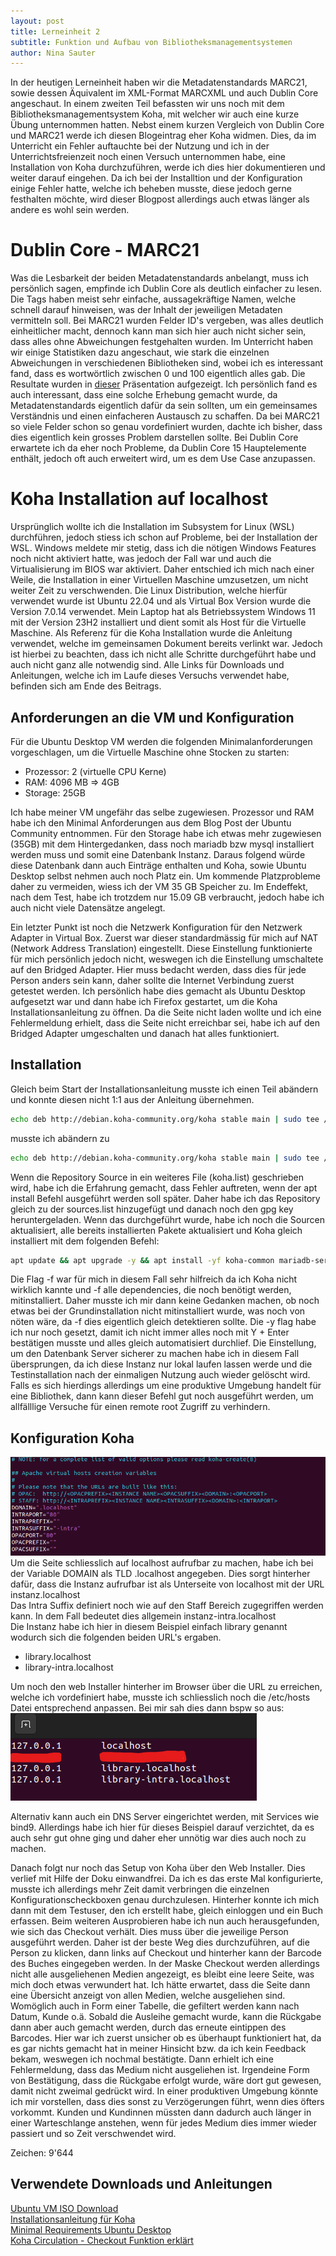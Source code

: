 ```yaml
---
layout: post
title: Lerneinheit 2
subtitle: Funktion und Aufbau von Bibliotheksmanagementsystemen
author: Nina Sauter
---
```


In der heutigen Lerneinheit haben wir die Metadatenstandards MARC21, sowie dessen Äquivalent im XML-Format MARCXML und auch Dublin Core angeschaut. 
In einem zweiten Teil befassten wir uns noch mit dem Bibliotheksmanagementsystem Koha, mit welcher wir auch eine kurze Übung unternommen hatten. 
Nebst einem kurzen Vergleich von Dublin Core und MARC21 werde ich diesen Blogeintrag eher Koha widmen. Dies, da im Unterricht ein Fehler auftauchte bei der Nutzung und ich in der Unterrichtsfreienzeit noch einen Versuch unternommen habe, eine Installation von Koha durchzuführen, werde ich dies hier dokumentieren und weiter darauf eingehen. 
Da ich bei der Installtion und der Konfiguration einige Fehler hatte, welche ich beheben musste, diese jedoch gerne festhalten möchte, wird dieser Blogpost allerdings auch etwas länger als andere es wohl sein werden.


# Dublin Core - MARC21
Was die Lesbarkeit der beiden Metadatenstandards anbelangt, muss ich persönlich sagen, empfinde ich Dublin Core als deutlich einfacher zu lesen. Die Tags haben meist sehr einfache, aussagekräftige Namen, welche schnell darauf hinweisen, was der Inhalt der jeweiligen Metadaten vermitteln soll. Bei MARC21 wurden Felder ID's vergeben, was alles deutlich einheitlicher macht, dennoch kann man sich hier auch nicht sicher sein, dass alles ohne Abweichungen festgehalten wurden. Im Unterricht haben wir einige Statistiken dazu angeschaut, wie stark die einzelnen Abweichungen in verschiedenen Bibliotheken sind, wobei ich es interessant fand, dass es wortwörtlich zwischen 0 und 100 eigentlich alles gab. Die Resultate wurden in [dieser](https://docs.google.com/presentation/d/e/2PACX-1vRU4J_rln00UVD7pNPT0_02NOad0HfSk_UKqRI0v29y8QkMAplEDlyjc0Ot_VE_paV6WBW29Fh_V-iN/pub?start=false&loop=false&delayms=3000&slide=id.g574306292a_0_35) Präsentation aufgezeigt. Ich persönlich fand es auch interessant, dass eine solche Erhebung gemacht wurde, da Metadatenstandards eigentlich dafür da sein sollten, um ein gemeinsames Verständnis und einen einfacheren Austausch zu schaffen. Da bei MARC21 so viele Felder schon so genau vordefiniert wurden, dachte ich bisher, dass dies eigentlich kein grosses Problem darstellen sollte. Bei Dublin Core erwartete ich da eher noch Probleme, da Dublin Core 15 Hauptelemente enthält, jedoch oft auch erweitert wird, um es dem Use Case anzupassen. 


# Koha Installation auf localhost 

Ursprünglich wollte ich die Installation im Subsystem for Linux (WSL) durchführen, jedoch stiess ich schon auf Probleme, bei der Installation der WSL. Windows meldete mir stetig, dass ich die nötigen Windows Features noch nicht aktiviert hatte, was jedoch der Fall war und auch die Virtualisierung im BIOS war aktiviert. Daher entschied ich mich nach einer Weile, die Installation in einer Virtuellen Maschine umzusetzen, um nicht weiter Zeit zu verschwenden. Die Linux Distribution, welche 
hierfür verwendet wurde ist Ubuntu 22.04 und als Virtual Box Version wurde die Version 7.0.14 verwendet. Mein Laptop hat als Betriebssystem Windows 11 mit der Version 23H2 installiert und dient somit als Host für die Virtuelle Maschine. Als Referenz für die Koha Installation wurde die Anleitung verwendet, welche im gemeinsamen Dokument bereits verlinkt war. Jedoch ist hierbei zu beachten, dass ich nicht alle Schritte durchgeführt habe und auch nicht ganz alle notwendig sind.
Alle Links für Downloads und Anleitungen, welche ich im Laufe dieses Versuchs verwendet habe, befinden sich am Ende des Beitrags.


## Anforderungen an die VM und Konfiguration
Für die Ubuntu Desktop VM werden die folgenden Minimalanforderungen vorgeschlagen, um die Virtuelle Maschine ohne Stocken zu starten: 

- Prozessor: 2 (virtuelle CPU Kerne) 
- RAM: 4096 MB => 4GB
- Storage: 25GB

Ich habe meiner VM ungefähr das selbe zugewiesen. Prozessor und RAM habe ich den Minimal Anforderungen aus dem Blog Post der Ubuntu Community entnommen. Für den Storage habe ich etwas mehr zugewiesen (35GB) mit dem Hintergedanken, dass noch mariadb bzw mysql installiert werden muss und somit eine Datenbank Instanz. Daraus folgend würde diese Datenbank dann auch Einträge enthalten und Koha, sowie Ubuntu Desktop selbst nehmen auch noch Platz ein. Um kommende Platzprobleme daher zu vermeiden, wiess ich der VM 35 GB Speicher zu. Im Endeffekt, nach dem Test, habe ich trotzdem nur 15.09 GB verbraucht, jedoch habe ich auch nicht viele Datensätze angelegt. 

Ein letzter Punkt ist noch die Netzwerk Konfiguration für den Netzwerk Adapter in Virtual Box. Zuerst war dieser standardmässig für mich auf NAT (Network Address Translation) eingestellt. Diese Einstellung funktionierte für mich persönlich jedoch nicht, weswegen ich die Einstellung umschaltete auf den Bridged Adapter. Hier muss bedacht werden, dass dies für jede Person anders sein kann, daher sollte die Internet Verbindung zuerst getestet werden. Ich persönlich habe dies gemacht als Ubuntu Desktop aufgesetzt war und dann habe ich Firefox gestartet, um die Koha Installationsanleitung zu öffnen. Da die Seite nicht laden wollte und ich eine Fehlermeldung erhielt, dass die Seite nicht erreichbar sei, habe ich auf den Bridged Adapter umgeschalten und danach hat alles funktioniert. 

## Installation

Gleich beim Start der Installationsanleitung musste ich einen Teil abändern und konnte diesen nicht 1:1 aus der Anleitung übernehmen.  
```sh 
echo deb http://debian.koha-community.org/koha stable main | sudo tee /etc/apt/sources.list.d/koha.list
```
musste ich abändern zu
```sh 
echo deb http://debian.koha-community.org/koha stable main | sudo tee /etc/apt/sources.list
```  
Wenn die Repository Source in ein weiteres File (koha.list) geschrieben wird, habe ich die Erfahrung gemacht, dass Fehler auftreten, wenn der apt install Befehl ausgeführt werden soll später. Daher habe ich das Repository gleich zu der sources.list hinzugefügt und danach noch den gpg key heruntergeladen. Wenn das durchgeführt wurde, habe ich noch die Sourcen aktualisiert, alle bereits installierten Pakete aktualisiert und Koha gleich installiert mit dem folgenden Befehl:
```sh
apt update && apt upgrade -y && apt install -yf koha-common mariadb-server
```
Die Flag -f war für mich in diesem Fall sehr hilfreich da ich Koha nicht wirklich kannte und -f alle dependencies, die noch benötigt werden, mitinstalliert. Daher musste ich mir dann keine Gedanken machen, ob noch etwas bei der Grundinstallation nicht mitinstalliert wurde, was noch von nöten wäre, da -f dies eigentlich gleich detektieren sollte. Die -y flag habe ich nur noch gesetzt, damit ich nicht immer alles noch mit Y + Enter bestätigen musste und alles gleich automatisiert durchlief. 
Die Einstellung, um den Datenbank Server sicherer zu machen habe ich in diesem Fall übersprungen, da ich diese Instanz nur lokal laufen lassen werde und die Testinstallation nach der einmaligen Nutzung auch wieder gelöscht wird. Falls es sich hierdings allerdings um eine produktive Umgebung handelt für eine Bibliothek, dann kann dieser Befehl gut noch ausgeführt werden, um allfälllige Versuche für einen remote root Zugriff zu verhindern.  

## Konfiguration Koha

![Koha Sites Kofiguration](../assets/img/posts/koha-conf.png "Koha Sites Konfiguration")  
Um die Seite schliesslich auf localhost aufrufbar zu machen, habe ich bei der Variable DOMAIN als TLD .localhost angegeben. Dies sorgt hinterher dafür, dass die Instanz aufrufbar ist als Unterseite von localhost mit der URL instanz.localhost  
Das Intra Suffix definiert noch wie auf den Staff Bereich zugegriffen werden kann. In dem Fall bedeutet dies allgemein instanz-intra.localhost  
Die Instanz habe ich hier in diesem Beispiel einfach library genannt wodurch sich die folgenden beiden URL's ergaben.  

- library.localhost
- library-intra.localhost

Um noch den web Installer hinterher im Browser über die URL zu erreichen, welche ich vordefiniert habe, musste ich schliesslich noch die /etc/hosts Datei entsprechend anpassen. Bei mir sah dies dann bspw so aus:   
![/etc/hosts Kofiguration](../assets/img/posts/etc-hosts.png "/etc/hosts Konfiguration") 

Alternativ kann auch ein DNS Server eingerichtet werden, mit Services wie bind9. Allerdings habe ich hier für dieses Beispiel darauf verzichtet, da es auch sehr gut ohne ging und daher eher unnötig war dies auch noch zu machen. 

Danach folgt nur noch das Setup von Koha über den Web Installer. Dies verlief mit Hilfe der Doku einwandfrei. Da ich es das erste Mal konfigurierte, musste ich allerdings mehr Zeit damit verbringen die einzelnen Konfigurationscheckboxen genau durchzulesen. 
Hinterher konnte ich mich dann mit dem Testuser, den ich erstellt habe, gleich einloggen und ein Buch erfassen. Beim weiteren Ausprobieren habe ich nun auch herausgefunden, wie sich das Checkout verhält. 
Dies muss über die jeweilige Person ausgeführt werden. Daher ist der beste Weg dies durchzuführen, auf die Person zu klicken, dann links auf Checkout und hinterher kann der Barcode des Buches eingegeben werden. In der Maske Checkout werden allerdings nicht alle ausgeliehenen Medien angezeigt, es bleibt eine leere Seite, was mich doch etwas verwundert hat. Ich hätte erwartet, dass die Seite dann eine Übersicht anzeigt von allen Medien, welche ausgeliehen sind. Womöglich auch in Form einer Tabelle, die gefiltert werden kann nach Datum, Kunde o.ä. 
Sobald die Ausleihe gemacht wurde, kann die Rückgabe dann aber auch gemacht werden, durch das erneute eintippen des Barcodes. Hier war ich zuerst unsicher ob es überhaupt funktioniert hat, da es gar nichts gemacht hat in meiner Hinsicht bzw. da ich kein Feedback bekam, weswegen ich nochmal bestätigte. Dann erhielt ich eine Fehlermeldung, dass das Medium nicht ausgeliehen ist. Irgendeine Form von Bestätigung, dass die Rückgabe erfolgt wurde, wäre dort gut gewesen, damit nicht zweimal gedrückt wird. In einer produktiven Umgebung könnte ich mir vorstellen, dass dies sonst zu Verzögerungen führt, wenn dies öfters vorkommt. Kunden und Kundinnen müssten dann dadurch auch länger in einer Warteschlange anstehen, wenn für jedes Medium dies immer wieder passiert und so Zeit verschwendet wird. 


Zeichen: 9'644

## Verwendete Downloads und Anleitungen

[Ubuntu VM ISO Download](https://ubuntu.com/download/desktop)  
[Installationsanleitung für Koha](https://openschoolsolutions.org/how-to-install-and-set-up-koha-for-schools-part-1/)  
[Minimal Requirements Ubuntu Desktop](https://help.ubuntu.com/community/Installation/SystemRequirements)  
[Koha Circulation - Checkout Funktion erklärt](https://koha-community.org/manual/17.05/html/05_circulation.html)